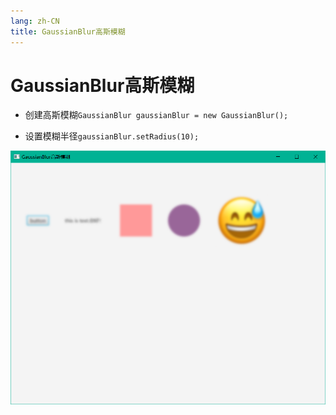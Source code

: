 ```yaml
---
lang: zh-CN
title: GaussianBlur高斯模糊
---
```



# GaussianBlur高斯模糊

* 创建高斯模糊`GaussianBlur gaussianBlur = new GaussianBlur();`

* 设置模糊半径`gaussianBlur.setRadius(10);`
 

![](../assets/Pasted%20image%2020220616111607.png)
